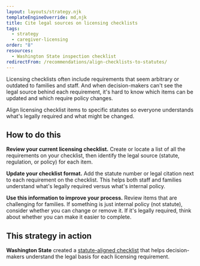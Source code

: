 ```yaml
---
layout: layouts/strategy.njk
templateEngineOverride: md,njk
title: Cite legal sources on licensing checklists
tags:
  - strategy
  - caregiver-licensing
order: "8"
resources:
  - Washington State inspection checklist
redirectFrom: /recommendations/align-checklists-to-statutes/
---
```

Licensing checklists often include requirements that seem arbitrary or outdated to families and staff. And when decision-makers can't see the legal source behind each requirement, it's hard to know which items can be updated and which require policy changes.

Align licensing checklist items to specific statutes so everyone understands what's legally required and what might be changed.

## How to do this

**Review your current licensing checklist.** Create or locate a list of all the requirements on your checklist, then identify the legal source (statute, regulation, or policy) for each item.

**Update your checklist format.** Add the statute number or legal citation next to each requirement on the checklist. This helps both staff and families understand what's legally required versus what's internal policy.

**Use this information to improve your process.** Review items that are challenging for families. If something is just internal policy (not statute), consider whether you can change or remove it. If it's legally required, think about whether you can make it easier to complete.

## This strategy in action

**Washington State** created a [statute-aligned checklist](/resources/wa-statute-aligned-checklist/) that helps decision-makers understand the legal basis for each licensing requirement.[](https://childwelfareplaybook.com/static/assets/10-183%20Foster%20Inspection%20Checklist.docx)
